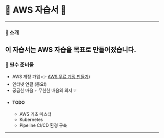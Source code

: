 # 🚀 AWS 자습서 🚀
---

### 🧐 소개

이 자습서는 **AWS 자습**을 목표로 만들어졌습니다.
---

### 🎒 필수 준비물
- AWS 계정 가입 👉 [AWS 무료 계정 만들기](https://aws.amazon.com/free/))
- 인터넷 연결 (중요!)
- 궁금한 마음 + 무한한 배움의 의지 💡

###
  - #### TODO
    - AWS 기초 마스터
    - Kubernetes
    - Pipeline CI/CD 환경 구축
---
